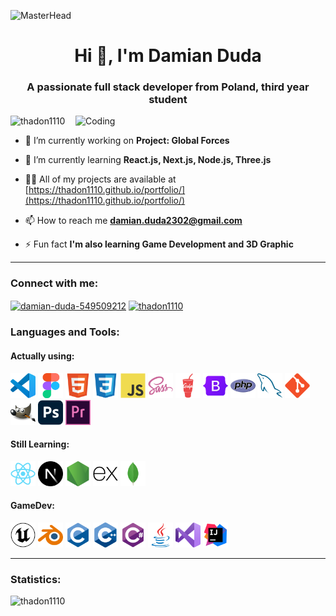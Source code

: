 ![MasterHead](./banner.gif)
<h1 align="center">Hi 👋, I'm Damian Duda</h1>
<h3 align="center">A passionate full stack developer from Poland, third year student</h3>
<img align="right" alt="Coding" width="400" src="./header.jpg">

<p align="left"> <img src="https://komarev.com/ghpvc/?username=thadon1110&label=Profile%20views&color=0e75b6&style=flat" alt="thadon1110" /> </p>

- 🔭 I’m currently working on **Project: Global Forces**

- 🌱 I’m currently learning **React.js, Next.js, Node.js, Three.js**

- 👨‍💻 All of my projects are available at [https://thadon1110.github.io/portfolio/](https://thadon1110.github.io/portfolio/)

- 📫 How to reach me **damian.duda2302@gmail.com**

- ⚡ Fun fact **I'm also learning Game Development and 3D Graphic**
---
<h3 align="left">Connect with me:</h3>
<p align="left">
<a href="https://linkedin.com/in/damian-duda-549509212" target="blank"><img align="center" src="https://raw.githubusercontent.com/rahuldkjain/github-profile-readme-generator/master/src/images/icons/Social/linked-in-alt.svg" alt="damian-duda-549509212" title="Linkedin" height="30" width="40" /></a>
<a href="https://discord.gg/users/489520629976924200" target="blank"><img align="center" src="https://raw.githubusercontent.com/rahuldkjain/github-profile-readme-generator/master/src/images/icons/Social/discord.svg" alt="thadon1110" title="Discord" height="30" width="40" /></a>
</p>

<h3 align="left">Languages and Tools:</h3>
<h4 align="left">Actually using:</h4>
<p align="left">
	<img src="https://github.com/devicons/devicon/blob/master/icons/vscode/vscode-original.svg" alt="vscode" title="VSCode" width="40" height="40" />
	<img src="https://github.com/devicons/devicon/blob/master/icons/figma/figma-original.svg" alt="figma" title="Figma" width="40" height="40" />
	<img src="https://github.com/devicons/devicon/blob/master/icons/html5/html5-original.svg" alt="html5" title="HTML5" width="40" height="40" /> 
	<img src="https://github.com/devicons/devicon/blob/master/icons/css3/css3-original.svg" alt="css3" title="CSS3" width="40" height="40" />
	<img src="https://github.com/devicons/devicon/blob/master/icons/javascript/javascript-original.svg" alt="javascript" title="JavaScript" width="40" height="40" />
	<img src="https://github.com/devicons/devicon/blob/master/icons/sass/sass-original.svg" alt="sass" title="Sass" width="40" height="40" />
	<img src="https://github.com/devicons/devicon/blob/master/icons/gulp/gulp-plain.svg" alt="gulp" title="Gulp" width="40" height="40" />
	<img src="https://github.com/devicons/devicon/blob/master/icons/bootstrap/bootstrap-original.svg" alt="bootstrap" title="BootStrap" width="40" height="40" />
	<img src="https://github.com/devicons/devicon/blob/master/icons/php/php-original.svg" alt="php" title="php" width="40" height="40" />
	<img src="https://github.com/devicons/devicon/blob/master/icons/mysql/mysql-original.svg" alt="mysql" title="MySQL" width="40" height="40" />
	<img src="https://github.com/devicons/devicon/blob/master/icons/git/git-original.svg" alt="git" title="Git" width="40" height="40" />
	<img src="https://github.com/devicons/devicon/blob/master/icons/gimp/gimp-original.svg" alt="gimp" title="Gimp" width="40" height="40" />
	<img src="https://github.com/devicons/devicon/blob/master/icons/photoshop/photoshop-plain.svg" alt="photoshop" title="Photoshop" width="40" height="40" />
	<img src="https://github.com/devicons/devicon/blob/master/icons/premierepro/premierepro-original.svg" alt="premiere pro" title="Premier Pro" width="40" height="40" />
</p>

<h4 align="left">Still Learning:</h4>
<p align="left">
	<img src="https://github.com/devicons/devicon/blob/master/icons/react/react-original.svg" alt="react" title="React" width="40" height="40" />
	<img src="https://github.com/devicons/devicon/blob/master/icons/nextjs/nextjs-original.svg" alt="nextjs" title="Next.js" width="40" height="40" />
	<img src="https://github.com/devicons/devicon/blob/master/icons/nodejs/nodejs-original.svg" alt="nodejs" title="Node.js" width="40" height="40" />
	<img src="https://github.com/devicons/devicon/blob/master/icons/express/express-original.svg" alt="express" title="express" width="40" height="40" />
	<img src="https://github.com/devicons/devicon/blob/master/icons/mongodb/mongodb-original.svg" alt="mongodb" title="MongoDB" width="40" height="40" />
</p>

<h4 align="left">GameDev:</h4>
<p align="left">
	<img src="https://github.com/devicons/devicon/blob/master/icons/unrealengine/unrealengine-original.svg" alt="unreal engine 5" title="Unreal Engine 5" width="40" height="40" />
	<img src="https://github.com/devicons/devicon/blob/master/icons/blender/blender-original.svg" alt="blender" title="Blender" width="40" height="40" />
	<img src="https://github.com/devicons/devicon/blob/master/icons/c/c-original.svg" alt="c" title="C" width="40" height="40" />
	<img src="https://github.com/devicons/devicon/blob/master/icons/cplusplus/cplusplus-original.svg" alt="c++" title="C++" width="40" height="40" />
	<img src="https://github.com/devicons/devicon/blob/master/icons/csharp/csharp-original.svg" alt="c#" title="C#" width="40" height="40" />
	<img src="https://github.com/devicons/devicon/blob/master/icons/java/java-original.svg" alt="java" title="JAVA" width="40" height="40" />
	<img src="https://github.com/devicons/devicon/blob/master/icons/visualstudio/visualstudio-original.svg" alt="visual studio" title="Visual Studio" width="40" height="40" />
	<img src="https://github.com/devicons/devicon/blob/master/icons/intellij/intellij-original.svg" alt="intellij" title="INTELLIJ" width="40" height="40" />
</p>

---

<h3 align="left">Statistics:</h3>
<p><img align="left" src="https://github-readme-stats.vercel.app/api/top-langs?username=thadon1110&show_icons=true&locale=en&layout=compact&title_color=ffffff&text_color=2bbc8a&bg_color=1d1f21" alt="thadon1110" /></p>
